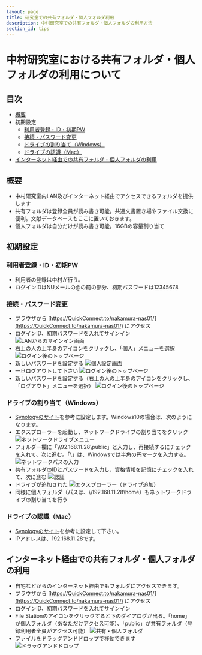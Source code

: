 ```yaml
---
layout: page
title: 研究室での共有フォルダ・個人フォルダ利用
description: 中村研究室での共有フォルダ・個人フォルダの利用方法
section_id: tips
---
```


# 中村研究室における共有フォルダ・個人フォルダの利用について

## 目次
* [概要](#概要)
* 初期設定
    * [利用者登録・ID・初期PW](#利用者登録・ID・初期PW)
    * [接続・パスワード変更](#接続・パスワード変更)
    * [ドライブの割り当て（Windows）](#ドライブの割り当て)
    * [ドライブの認識（Mac）](#ドライブの認識)
* [インターネット経由での共有フォルダ・個人フォルダの利用](#インターネット経由での共有フォルダ・個人フォルダの利用)

<a name="概要"></a>
## 概要
* 中村研究室内LAN及びインターネット経由でアクセスできるフォルダを提供します
* 共有フォルダは登録全員が読み書き可能。共通文書置き場やファイル交換に便利。文献データベースもここに置いておきます。
* 個人フォルダは自分だけが読み書き可能。16GBの容量割り当て

<a name="初期設定"></a>
## 初期設定

<a name="利用者登録・ID・初期PW"></a>
### 利用者登録・ID・初期PW
* 利用者の登録は中村が行う。
* ログインIDはNUメールの@の前の部分、初期パスワードは12345678

<a name="接続・パスワード変更"></a>
### 接続・パスワード変更
* ブラウザから [https://QuickConnect.to/nakamura-nas01/](https://QuickConnect.to/nakamura-nas01/) にアクセス
* ログインID、初期パスワードを入れてサインイン
![LANからのサインイン画面]({{site.baseurl}}/images/fy2016/20170120nas-signin.png)
* 右上の人の上半身のアイコンをクリックし、「個人」メニューを選択
![ログイン後のトップページ]({{site.baseurl}}/images/fy2016/20170120option-menu.png)
* 新しいパスワードを設定する
![個人設定画面]({{site.baseurl}}/images/fy2016/20171020personal-settings.png)
* 一旦ログアウトして下さい
![ログイン後のトップページ]({{site.baseurl}}/images/fy2016/20170120option-menu.png)
* 新しいパスワードを設定する（右上の人の上半身のアイコンをクリックし、「ログアウト」メニューを選択）
![ログイン後のトップページ]({{site.baseurl}}/images/fy2016/20170120option-menu.png)

<a name="ドライブの割り当て"></a>
### ドライブの割り当て（Windows）
* [Synologyのサイト](https://www.synology.com/ja-jp/knowledgebase/DSM/help/DSM/Tutorial/store_with_windows)を参考に設定します。Windows10の場合は、次のようになります。
* エクスプローラーを起動し、ネットワークドライブの割り当てをクリック
![ネットワークドライブメニュー]({{site.baseurl}}/images/fy2016/network-drive-menu.png)
* フォルダー欄に「\\\\92.168.11.28\public」と入力し、再接続するにチェックを入れて、次に進む。「\」は、Windowsでは半角の円マークを入力する。
![ネットワークパスの入力]({{site.baseurl}}/images/fy2016/assign-network-drive.png)
* 共有フォルダのIDとパスワードを入力し、資格情報を記憶にチェックを入れて、次に進む
![認証]({{site.baseurl}}/images/fy2016/nas-authentication.png)
* ドライブが追加された
![エクスプローラー（ドライブ追加）]({{site.baseurl}}/images/fy2016/public-drive-added.png)
* 同様に個人フォルダ（パスは、\\\\192.168.11.28\home）もネットワークドライブの割り当てを行う

<a name="ドライブの認識"></a>
### ドライブの認識（Mac）
* [Synologyのサイト](https://www.synology.com/ja-jp/knowledgebase/DSM/help/DSM/Tutorial/store_with_mac)を参考に設定して下さい。
* IPアドレスは、192.168.11.28です。

<a name="インターネット経由での共有フォルダ・個人フォルダの利用"></a>
## インターネット経由での共有フォルダ・個人フォルダの利用
* 自宅などからのインターネット経由でもフォルダにアクセスできます。
* ブラウザから [https://QuickConnect.to/nakamura-nas01/](https://QuickConnect.to/nakamura-nas01/) にアクセス
* ログインID、初期パスワードを入れてサインイン
* File Stationのアイコンをクリックすると下のダイアログが出る。「home」が個人フォルダ（あなただけアクセス可能）、「public」が共有フォルダ（登録利用者全員がアクセス可能）
![共有・個人フォルダ]({{site.baseurl}}/images/fy2016/20170120file-station.png)
* ファイルをドラッグアンドドロップで移動できます
![ドラッグアンドドロップ]({{site.baseurl}}/images/fy2016/20170120drag-and-drop.png)
